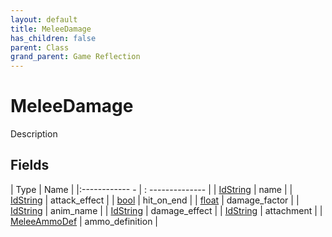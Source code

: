 ```yaml
---
layout: default
title: MeleeDamage
has_children: false
parent: Class
grand_parent: Game Reflection
---
```

# MeleeDamage
Description 

## Fields
| Type | Name |
|:------------ - | : -------------- |
| [IdString](game-reflection/components/id_string.md) | name |
| [IdString](game-reflection/components/id_string.md) | attack_effect |
| [bool](game-reflection/components/bool.md) | hit_on_end |
| [float](game-reflection/components/float.md) | damage_factor |
| [IdString](game-reflection/components/id_string.md) | anim_name |
| [IdString](game-reflection/components/id_string.md) | damage_effect |
| [IdString](game-reflection/components/id_string.md) | attachment |
| [MeleeAmmoDef](game-reflection/classes/melee_ammo_def.md) | ammo_definition |
